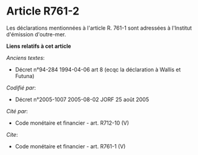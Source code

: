 # Article R761-2

Les déclarations mentionnées à l'article R. 761-1 sont adressées à l'Institut d'émission d'outre-mer.

**Liens relatifs à cet article**

_Anciens textes_:

  - Décret n°94-284 1994-04-06 art 8 (ecqc la déclaration à Wallis et Futuna)

_Codifié par_:

  - Décret n°2005-1007 2005-08-02 JORF 25 août 2005

_Cité par_:

  - Code monétaire et financier - art. R712-10 (V)

_Cite_:

  - Code monétaire et financier - art. R761-1 (V)
